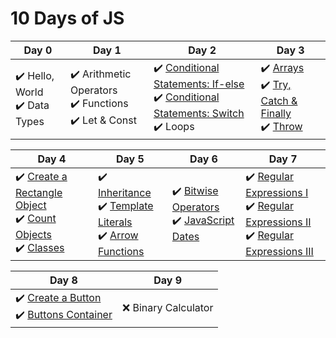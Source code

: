 # 10 Days of JS

| Day 0 | Day 1 | Day 2 | Day 3 |
| ----- | ----- | ----- | ----- |
| :heavy_check_mark: Hello, World<br>:heavy_check_mark: Data Types | :heavy_check_mark: Arithmetic Operators<br>:heavy_check_mark: Functions<br> :heavy_check_mark: Let & Const | :heavy_check_mark: [Conditional Statements: If-else](day2-conditional-statements-if-else.js)<br>:heavy_check_mark: [Conditional Statements: Switch](day2-conditional-statements-switch.js)<br>:heavy_check_mark: Loops | :heavy_check_mark: [Arrays](day3-arrays.js)<br>:heavy_check_mark: [Try, Catch & Finally](day3-try-catch-and-finally.js)<br> :heavy_check_mark: [Throw](day3-throw.js) |

| Day 4 | Day 5 | Day 6 | Day 7 |
| ----- | ----- | ----- | ----- |
| :heavy_check_mark: [Create a Rectangle Object](day4-create-a-rectangle-object.js)<br>:heavy_check_mark: [Count Objects](day4-count-objects.js)<br> :heavy_check_mark: [Classes](day4-classes.js) | :heavy_check_mark: [Inheritance](day5-inheritance.js)<br>:heavy_check_mark: [Template Literals](day5-template-literals.js)<br> :heavy_check_mark: [Arrow Functions](day5-arrow-functions.js) | :heavy_check_mark: [Bitwise Operators](day6-bitwise-operators.js)<br>:heavy_check_mark: [JavaScript Dates](day6-javascript-dates.js) | :heavy_check_mark: [Regular Expressions I](day7-regexp-1.js)<br> :heavy_check_mark: [Regular Expressions II](day7-regexp-2.js)<br> :heavy_check_mark: [Regular Expressions III](day7-regexp-3.js) |

| Day 8 | Day 9 |
| ----- | ----- |
| :heavy_check_mark: [Create a Button](day8-create-a-button/index.html)<br>:heavy_check_mark: [Buttons Container](day8-buttons-container/index.html) | :x: Binary Calculator |
